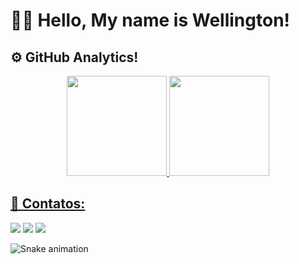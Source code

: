 # 👋🏼 Hello, My name is Wellington!

## ⚙️ GitHub Analytics!
<div align="center">
  <a href="https://github.com/Wellington126">
  <img height="160em" src="https://github-readme-stats.vercel.app/api?username=Wellington126&show_icons=true&theme=dark&include_all_commits=true&count_private=true"/>
  <img height="160em" src="https://github-readme-stats.vercel.app/api/top-langs/?username=Wellington126&layout=compact&langs_count=7&theme=dark"/>
</div> 
 
## 📱 Contatos:
<div>
  <a href="https://discord.com/channels/818951123925991454" target="_blank"><img src="https://img.shields.io/badge/Discord-7289DA?style=for-the-badge&logo=discord&logoColor=white" target="_blank"></a>
  <a href="https://web.telegram.org/k/" target="_blank"><img src="https://img.shields.io/badge/Telegram-2CA5E0?style=for-the-badge&logo=telegram&logoColor=white" target="_blank"></a>      
  <a href="https://www.linkedin.com/in/wellington-antonio-9ab069205/" target="_blank"><img src="https://img.shields.io/badge/-LinkedIn-%230077B5?style=for-the-badge&logo=linkedin&logoColor=white" target="_blank"></a>
 
![Snake animation](https://github.com/seu-usuário-aqui/seu-usuário-aqui/blob/output/github-contribution-grid-snake.svg)
</div>
